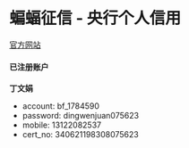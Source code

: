 # 蝙蝠征信 - 央行个人信用

[官方网站](https://ipcrs.pbccrc.org.cn/)


#### 已注册账户

**丁文娟**

* account: bf_1784590
* password: dingwenjuan075623
* mobile: 13122082537
* cert_no: 340621198308075623




